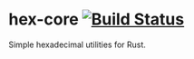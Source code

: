 # hex-core [![Build Status](https://travis-ci.org/forrest-marshall/hex-core.svg?branch=master)](https://travis-ci.org/forrest-marshall/hex-core)

Simple hexadecimal utilities for Rust.


